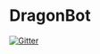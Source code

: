 # DragonBot

[![Gitter](https://badges.gitter.im/DragonBot2/community.svg)](https://gitter.im/DragonBot2/community?utm_source=badge&utm_medium=badge&utm_campaign=pr-badge&utm_content=badge)